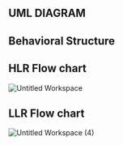 
## UML DIAGRAM 
## Behavioral Structure
## HLR Flow chart
![Untitled Workspace](https://user-images.githubusercontent.com/90717512/153742920-b30cd122-1a42-47de-b69d-cfc7ba4d32f2.png)


## LLR Flow chart



![Untitled Workspace (4)](https://user-images.githubusercontent.com/90717512/153747326-6a0ed7df-aefa-4d88-8b8f-da179ab112de.png)
